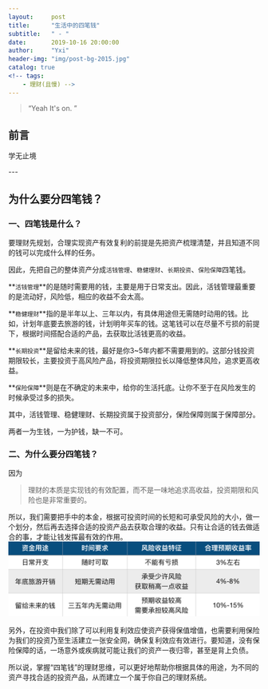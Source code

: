 ```yaml
---
layout:     post
title:      "生活中的四笔钱"
subtitle:   " - "
date:       2019-10-16 20:00:00
author:     "Yxi"
header-img: "img/post-bg-2015.jpg"
catalog: true
<!-- tags:
    - 理财(且慢) -->
---
```


> “Yeah It's on. ”


## 前言
学无止境

<p id = "build"></p>
---

## 为什么要分四笔钱？

### 一、四笔钱是什么？
要理财先规划，合理实现资产有效复利的前提是先把资产梳理清楚，并且知道不同的钱可以完成什么样的任务。

因此，先把自己的整体资产分成`活钱管理`、`稳健理财`、`长期投资`、`保险保障`四笔钱。

**`活钱管理`**的是随时需要用的钱，主要是用于日常支出。因此，活钱管理最重要的是流动好，风险低，相应的收益不会太高。

**`稳健理财`**指的是半年以上、三年以内，有具体用途但无需随时动用的钱。比如，计划年底要去旅游的钱，计划明年买车的钱。这笔钱可以在尽量不亏损的前提下，根据时间搭配合适的产品，去获取比活钱更高的收益。

**`长期投资`**是留给未来的钱，最好是你3~5年内都不需要用到的。这部分钱投资期限较长，主要投资于高风险产品，将投资期限拉长以降低整体风险，追求更高收益。

**`保险保障`**则是在不确定的未来中，给你的生活托底。让你不至于在风险发生的时候承受过多的损失。

其中，活钱管理、稳健理财、长期投资属于投资部分，保险保障则属于保障部分。

两者一为生钱，一为护钱，缺一不可。

### 二、为什么要分四笔钱？

因为
> 理财的本质是实现钱的有效配置，而不是一味地追求高收益，投资期限和风险也是非常重要的。

所以，我们需要把手中的本金，根据可投资时间的长短和可承受风险的大小，做一个划分，然后再去选择合适的投资产品去获取合理的收益。只有让合适的钱去做适合的事，才能让钱发挥最有效的作用。
![](media/15711972479943.png)

另外，在投资中我们除了可以利用复利效应使资产获得保值增值，也需要利用保险为我们的投资乃至生活建立一张安全网，确保复利效应有效进行。要知道，没有保险保障的话，一场意外或疾病就可能让我们的资产一夜归零，甚至是背上负债。

所以说，掌握“四笔钱”的理财思维，可以更好地帮助你根据具体的用途，为不同的资产寻找合适的投资产品，从而建立一个属于你自己的理财系统。
